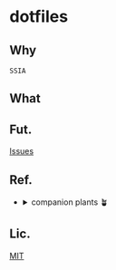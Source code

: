 # dotfiles
## Why
`SSIA`

## What

<!--
## How to use
https://docs.github.com/get-started/writing-on-github/working-with-advanced-formatting/creating-diagrams#creating-mermaid-diagrams
-->

## Fut.
[Issues](https://github.com/shiro-mpdm/dotfiles/issues)

## Ref.
- <details>
    <summary> companion plants 🪴 </summary>

    ```
    ※ いいな~と思った方々の個人的覚書
    ```

  - https://github.com/mozumasu/dotfiles [cf](https://zenn.dev/mozumasu/articles/mozumasu-wezterm-customization). [cf](https://zenn.dev/mozumasu/articles/mozumasu-infra-beginner).
  - https://github.com/Omochice/dotfiles
  - https://github.com/soimort/dotfiles
  - https://github.com/mhanberg/.dotfiles
  - https://github.com/yutkat/dotfiles
  - https://github.com/mollifier/config
  - https://github.com/disk-inue/dotfiles [cf](https://zenn.dev/monicle/articles/59ff479ae51c66).
  - https://github.com/shiro/dotfiles
  - https://github.com/botamotch/dotfiles [cf](https://zenn.dev/botamotch/articles/e7960f0dc84d8b).
  - https://github.com/ayuukumakuma/dotfiles [cf](https://zenn.dev/ayuu/scraps/4e66fbba691781).
  - https://github.com/rainbartown/dotfiles-sample [cf](https://qiita.com/rainbartown/items/d7f59fe4047733c14e8b).
  - https://github.com/dtan4/dot.zsh
  - https://github.com/kachick/dotfiles
  - https://github.com/hendrikmi/dotfiles [cf](https://www.youtube.com/@henrymisc).
  - https://github.com/b3nj5m1n/dotfiles/
  - https://github.com/JunichiIto/dotfiles/
  - https://github.com/ysm001/dotfiles/ [cf](https://qiita.com/ysm001/items/8ae97cfdaae3f5fe79f4#neocomplete--neocomplcache).
  - https://github.com/tom-doerr/dotfiles [cf](https://meta.stackoverflow.com/users/6105651/tom-d%c3%b6rr?tab=profile).

  </details>

## Lic.
[MIT](https://github.com/shiro-mpdm/dotfiles/blob/main/LICENSE)

